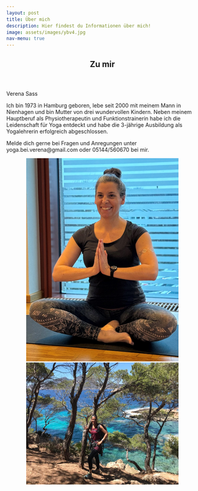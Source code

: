 ```yaml
---
layout: post
title: Über mich
description: Hier findest du Informationen über mich!
image: assets/images/ybv4.jpg
nav-menu: true
---
```


<!-- One -->
<section id="one">
	<div class="inner">
		<header class="major">
			<h2>Zu mir</h2>
		</header>
			<p> Verena Sass</p>
            <p>Ich bin 1973 in Hamburg geboren, lebe seit 2000 mit meinem Mann in Nienhagen und bin Mutter von drei wundervollen Kindern. Neben meinem Hauptberuf als Physiotherapeutin und Funktionstrainerin habe ich die Leidenschaft für Yoga entdeckt und habe die 3-jährige Ausbildung als Yogalehrerin erfolgreich abgeschlossen.</p> <p>Melde dich gerne bei Fragen und Anregungen unter yoga.bei.verena@gmail.com oder 05144/560670 bei mir. </p>

<p align="middle">
  <img src="assets/images/ybv1.jpg" width="400" max-width="100%" />
  <img src="assets/images/Verena_1.jpg" width="400" max-width="100%" height=320 /> 
</p>


